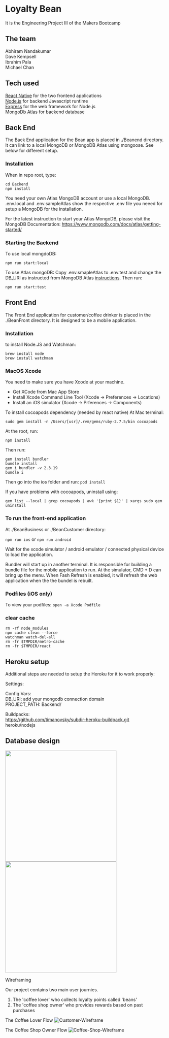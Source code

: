 # Loyalty Bean

  It is the Engineering Project III of the Makers Bootcamp

## The team

Abhiram Nandakumar   
Dave Kempsell   
Ibrahim Pala   
Michael Chan  

## Tech used

[React Native](https://reactnative.dev/) for the two frontend applications  
[Node.js](https://nodejs.org/) for backend Javascript runtime  
[Express](https://expressjs.com/) for the web framework for Node.js  
[MongoDb Atlas](https://www.mongodb.com/) for backend database  

## Back End

  The Back End application for the Bean app is placed in ./Beanend directory. It can link to a local MongoDB or MongoDB Atlas using mongoose. See below for different setup.

### Installation

When in repo root, type:
```
cd Backend
npm install
```

You need your own Atlas MongoDB account or use a local MongoDB.
.env.local and .env.sampleAtlas show the respective .env file you neeed for setup a MongoDB for the installation.

For the latest instruction to start your Atlas MongoDB, please visit the MongoDB Documentation: https://www.mongodb.com/docs/atlas/getting-started/

### Starting the Backend

To use local mongdoDB:
```
npm run start:local
```

To use Atlas mongoDB:
Copy .env.smapleAtlas to .env.test and change the DB_URI as instructed from MongoDB Atlas [instructions](https://www.mongodb.com/docs/atlas/driver-connection/). Then run:
```
npm run start:test
```

## Front End
The Front End application for customer/coffee drinker is placed in the ./BeanFront directory. It is designed to be a mobile application.

### Installation
to install Node.JS and Watchman:
```
brew install node
brew install watchman
``` 

### MacOS Xcode
You need to make sure you have Xcode at your machine.
- Get XCode from Mac App Store
- Install Xcode Command Line Tool (Xcode -> Preferences -> Locations)
- Install an iOS simulator (Xcode -> Prferences -> Components)

To install cocoapods dependency (needed by react native)
At Mac terminal:
```
sudo gem install -n /Users/[usr]/.rvm/gems/ruby-2.7.5/bin cocoapods
```

At the root, run:
```
npm install
```
Then run:
```
gem install bundler
bundle install
gem i bundler -v 2.3.19
bundle i
```

Then go into the ios folder and run:
`pod install`

If you have problems with cocoapods, uninstall using:

`gem list --local | grep cocoapods | awk '{print $1}' | xargs sudo gem uninstall`

### To run the front-end application
At ./BeanBusiness or ./BeanCustomer directory:

`npm run ios` or `npm run android`

Wait for the xcode simulator / android emulator / connected physical device to load the application.

Bundler will start up in another terminal. It is responsible for building a bundle file for the mobile application to run. 
At the simulator, CMD + D can bring up the menu. When Fash Refresh is enabled, it will refresh the web application when the the bundel is rebuilt. 

### Podfiles (iOS only)
To view your podfiles:
`open -a Xcode Podfile`

### clear cache
```
rm -rf node_modules
npm cache clean --force
watchman watch-del-all 
rm -fr $TMPDIR/metro-cache
rm -fr $TMPDIR/react
```


## Heroku setup

Additional steps are needed to setup the Heroku for it to work properly:

Settings:  

Config Vars:  
DB_URI: add your mongodb connection domain  
PROJECT_PATH: Backend/  

Buildpacks:  
https://github.com/timanovsky/subdir-heroku-buildpack.git  
heroku/nodejs  

## Database design

<img src="./images/bean-database-mvp.jpg" height=350px />
<img src="./images/bean-database.jpg" height=350px s/>


Wireframing

Our project contains two main user journies. 
1. The 'coffee lover' who collects loyalty points called 'beans'
2. The 'coffee shop owner' who provides rewards based on past purchases

The Coffee Lover Flow
![Customer-Wireframe](https://user-images.githubusercontent.com/46889947/182211000-46cb5662-ba80-41a3-9afc-b3c4b45a05d7.png)


The Coffee Shop Owner Flow
![Coffee-Shop-Wireframe](https://user-images.githubusercontent.com/46889947/182211023-46df8741-8b23-4f7d-96f5-3bb24bc20277.png)

